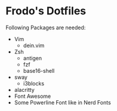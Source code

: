 Frodo's Dotfiles
===============

Following Packages are needed:
* Vim 
  * dein.vim
* Zsh
  * antigen
  * fzf
  * base16-shell
* sway 
  * i3blocks
* alacritty
* Font Awesome
* Some Powerline Font like in Nerd Fonts
